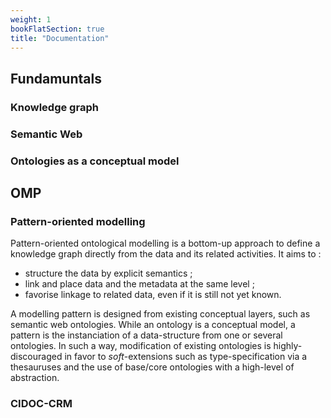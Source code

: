 ```yaml
---
weight: 1
bookFlatSection: true
title: "Documentation"
---
```


## Fundamuntals
### Knowledge graph

### Semantic Web

### Ontologies as a conceptual model


## OMP
### Pattern-oriented modelling
Pattern-oriented ontological modelling is a bottom-up approach to define a knowledge graph directly from the data and its related activities. It aims to :
+ structure the data by explicit semantics ;
+ link and place data and the metadata at the same level ;
+ favorise linkage to related data, even if it is still not yet known.

A modelling pattern is designed from existing conceptual layers, such as semantic web ontologies. While an ontology is a conceptual model, a pattern is the instanciation of a data-structure from one or several ontologies. In such a way, modification of existing ontologies is highly-discouraged in favor to *soft*-extensions such as type-specification via a thesauruses and the use of base/core ontologies with a high-level of abstraction.

### CIDOC-CRM
